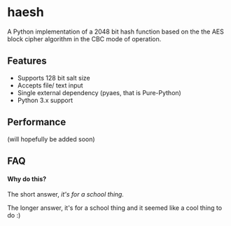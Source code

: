 haesh
=====

A Python implementation of a 2048 bit hash function based on the the AES block cipher algorithm in the CBC mode of operation.


Features
--------

* Supports 128 bit salt size
* Accepts file/ text input
* Single external dependency (pyaes, that is Pure-Python)
* Python 3.x support


Performance
-----------

(will hopefully be added soon)


FAQ
---

#### Why do this?

The short answer, *it's for a school thing.*

The longer answer,  it's for a school thing and it seemed like a cool thing to do :)
